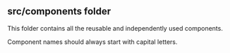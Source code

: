 ## src/components folder

This folder contains all the reusable and independently used components.

Component names should always start with capital letters.

